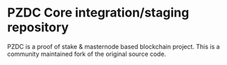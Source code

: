 PZDC Core integration/staging repository
=====================================
PZDC is a proof of stake & masternode based blockchain project.  This is a community maintained fork of the original source code.
